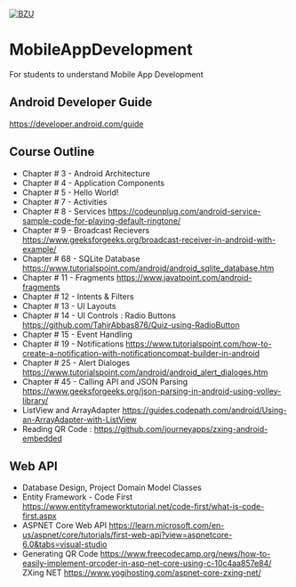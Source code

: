[![BZU](https://bzu.edu.pk/images/logo1.png)](https://www.bzu.edu.pk)

# MobileAppDevelopment
For students to understand Mobile App Development

## Android Developer Guide
https://developer.android.com/guide

## Course Outline
- Chapter # 3 - Android Architecture
- Chapter # 4 - Application Components
- Chapter # 5 - Hello World!
- Chapter # 7 - Activities
- Chapter # 8 - Services https://codeunplug.com/android-service-sample-code-for-playing-default-ringtone/
- Chapter # 9 - Broadcast Recievers https://www.geeksforgeeks.org/broadcast-receiver-in-android-with-example/
- Chapter # 68 - SQLite Database https://www.tutorialspoint.com/android/android_sqlite_database.htm
- Chapter # 11 - Fragments https://www.javatpoint.com/android-fragments
- Chapter # 12 - Intents & Filters
- Chapter # 13 - UI Layouts
- Chapter # 14 - UI Controls : Radio Buttons https://github.com/TahirAbbas876/Quiz-using-RadioButton
- Chapter # 15 - Event Handling
- Chapter # 19 - Notifications https://www.tutorialspoint.com/how-to-create-a-notification-with-notificationcompat-builder-in-android
- Chapter # 25 - Alert Dialoges https://www.tutorialspoint.com/android/android_alert_dialoges.htm
- Chapter # 45 - Calling API and JSON Parsing https://www.geeksforgeeks.org/json-parsing-in-android-using-volley-library/
- ListView and ArrayAdapter https://guides.codepath.com/android/Using-an-ArrayAdapter-with-ListView
- Reading QR Code : https://github.com/journeyapps/zxing-android-embedded

## Web API
- Database Design, Project Domain Model Classes
- Entity Framework - Code First https://www.entityframeworktutorial.net/code-first/what-is-code-first.aspx
- ASPNET Core Web API https://learn.microsoft.com/en-us/aspnet/core/tutorials/first-web-api?view=aspnetcore-6.0&tabs=visual-studio
- Generating QR Code https://www.freecodecamp.org/news/how-to-easily-implement-qrcoder-in-asp-net-core-using-c-10c4aa857e84/ ZXing NET https://www.yogihosting.com/aspnet-core-zxing-net/